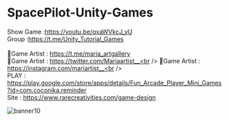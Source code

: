 # SpacePilot-Unity-Games<br />
Show Game :https://youtu.be/qxaWVkcJ_yU<br />
Group :https://t.me/Unity_Tutorial_Games<br /><br />
🎨Game Artist : https://t.me/maria_artgallery<br />
🎨Game Artist : https://twitter.com/Mariaartist__<br />
🎨Game Artist : https://instagram.com/mariartist__<br /><br />
PLAY : https://play.google.com/store/apps/details/Fun_Arcade_Player_Mini_Games?id=com.coconika.reminder<br />
Site : https://www.rarecreativities.com/game-design <br />

![banner10](https://user-images.githubusercontent.com/83016119/210221988-271cf42e-f7a5-437a-ab24-9e147a9966fc.png)
